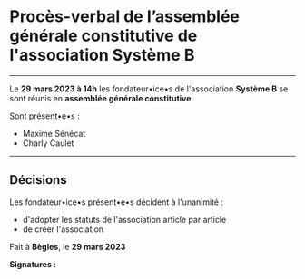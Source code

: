 # Procès-verbal de l’assemblée générale constitutive de l'association Système B

---

Le **29 mars 2023 à 14h** les fondateur•ice•s de l'association **Système B** se sont réunis en **assemblée générale constitutive**. 

Sont présent•e•s :

- Maxime Sénécat
- Charly Caulet

--- 

## Décisions

Les fondateur•ice•s présent•e•s décident à l'unanimité :

- d'adopter les statuts de l'association article par article
- de créer l'association

Fait à **Bègles**, le **29 mars 2023**

**Signatures :**

